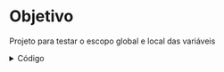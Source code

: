# Objetivo
Projeto para testar o escopo global e local das variáveis

<details>
<summary>Código</summary>

```c
programa
{//Escopo global
	
	real numero_global //Criando variável global
	
	funcao inicio()
	{//Escopolocal
		
		numero_global = 10.0 /*Startando variável global*/
		real numero_local_inicio = 12.0 /*Criando e startando variável local*/

		escreva("O numero global é: " + numero_global + "\n")
		escreva("O numero local da func inicio é: " + numero_local_inicio + "\n")
		escreva("A multi. de numCalcula por numGlobal é: "+ calcula() + "\n")
		escreva("Foi tudo !!! Agora, segue o baile." + "\n")
	}
	
	funcao real calcula() //Criando função global do tipo "real".
	{
		real numero_local_calcula = 5.0 //Variável local de "calcula"
		retorne numero_local_calcula * numero_global //Retorno da função "calcula".
	}
}
```

</details>